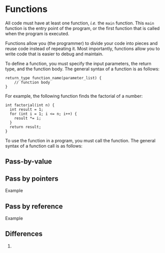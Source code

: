 # Functions

All code must have at least one function, *i.e.* the `main` function. This `main` function is the entry point of the program, or the first function that is called when the program is executed.

Functions allow you (the programmer) to divide your code into pieces and reuse code instead of repeating it. Most importantly, functions allow you to write code that is easier to debug and maintain.

To define a function, you must specify the input parameters, the return type, and the function body. The general syntax of a function is as follows:


```{code-block} cpp
return_type function_name(parameter_list) {
    // function body
}
```

For example, the following function finds the factorial of a number:
    
```{code-block} cpp
int factorial(int n) {
  int result = 1;
  for (int i = 1; i <= n; i++) {
    result *= i;
  }
  return result;
}
``` 

To use the function in a program, you must call the function. The general syntax of a function call is as follows:



## Pass-by-value

## Pass by pointers

Example

## Pass by reference

Example

## Differences

1. 